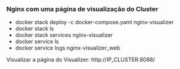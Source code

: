 ### Nginx com uma página de visualização do Cluster
* docker stack deploy -c docker-compose.yaml nginx-visualizer
* docker stack ls
* docker stack services nginx-visualizer
* docker service ls
* docker service logs nginx-visualizer_web

Visualizar a página do Visualizer:
http://IP_CLUSTER:8088/
